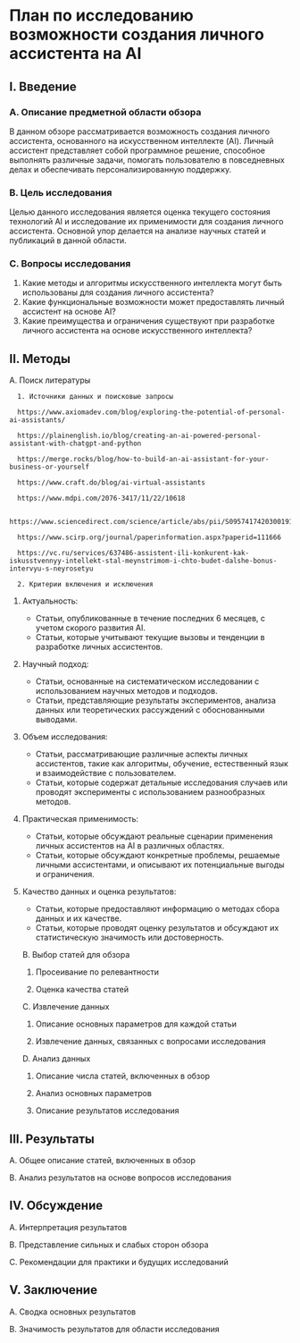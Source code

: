 # План по исследованию возможности создания личного ассистента на AI

## I. Введение

### A. Описание предметной области обзора
В данном обзоре рассматривается возможность создания личного ассистента, основанного на искусственном интеллекте (AI). Личный ассистент представляет собой программное решение, способное выполнять различные задачи, помогать пользователю в повседневных делах и обеспечивать персонализированную поддержку.
   
###   B. Цель исследования
Целью данного исследования является оценка текущего состояния технологий AI и исследование их применимости для создания личного ассистента. Основной упор делается на анализе научных статей и публикаций в данной области.

###   C. Вопросы исследования
1. Какие методы и алгоритмы искусственного интеллекта могут быть использованы для создания личного ассистента?
2. Какие функциональные возможности может предоставлять личный ассистент на основе AI?
3. Какие преимущества и ограничения существуют при разработке личного ассистента на основе искусственного интеллекта?
   

## II. Методы

   A. Поиск литературы 
   
      1. Источники данных и поисковые запросы
      
      https://www.axiomadev.com/blog/exploring-the-potential-of-personal-ai-assistants/
      
      https://plainenglish.io/blog/creating-an-ai-powered-personal-assistant-with-chatgpt-and-python
      
      https://merge.rocks/blog/how-to-build-an-ai-assistant-for-your-business-or-yourself
      
      https://www.craft.do/blog/ai-virtual-assistants
      
      https://www.mdpi.com/2076-3417/11/22/10618
      
      https://www.sciencedirect.com/science/article/abs/pii/S0957417420300191
      
      https://www.scirp.org/journal/paperinformation.aspx?paperid=111666
      
      https://vc.ru/services/637486-assistent-ili-konkurent-kak-iskusstvennyy-intellekt-stal-meynstrimom-i-chto-budet-dalshe-bonus-intervyu-s-neyrosetyu
      
      2. Критерии включения и исключения 
     
1. Актуальность:
   - Статьи, опубликованные в течение последних 6 месяцев, с учетом скорого развития AI.
   - Статьи, которые учитывают текущие вызовы и тенденции в разработке личных ассистентов.

2. Научный подход:
   - Статьи, основанные на систематическом исследовании с использованием научных методов и подходов.
   - Статьи, представляющие результаты экспериментов, анализа данных или теоретических рассуждений с обоснованными выводами.

3. Объем исследования:
   - Статьи, рассматривающие различные аспекты личных ассистентов, такие как алгоритмы, обучение, естественный язык и взаимодействие с пользователем.
   - Статьи, которые содержат детальные исследования случаев или проводят эксперименты с использованием разнообразных методов.

4. Практическая применимость:
   - Статьи, которые обсуждают реальные сценарии применения личных ассистентов на AI в различных областях.
   - Статьи, которые обсуждают конкретные проблемы, решаемые личными ассистентами, и описывают их потенциальные выгоды и ограничения.

5. Качество данных и оценка результатов:
   - Статьи, которые предоставляют информацию о методах сбора данных и их качестве.
   - Статьи, которые проводят оценку результатов и обсуждают их статистическую значимость или достоверность.
      
   B. Выбор статей для обзора 
   
      1. Просеивание по релевантности 
      
      2. Оценка качества статей 
      
   C. Извлечение данных 
   
      1. Описание основных параметров для каждой статьи 
      
      2. Извлечение данных, связанных с вопросами исследования
      
   D. Анализ данных 
   
      1. Описание числа статей, включенных в обзор 
      
      2. Анализ основных параметров 
      
      3. Описание результатов исследования
      

## III. Результаты

   A. Общее описание статей, включенных в обзор 
   
   B. Анализ результатов на основе вопросов исследования 

## IV. Обсуждение

   A. Интерпретация результатов 
   
   B. Представление сильных и слабых сторон обзора 
   
   C. Рекомендации для практики и будущих исследований 
   

## V. Заключение

  A. Сводка основных результатов
  
  B. Значимость результатов для области исследования
